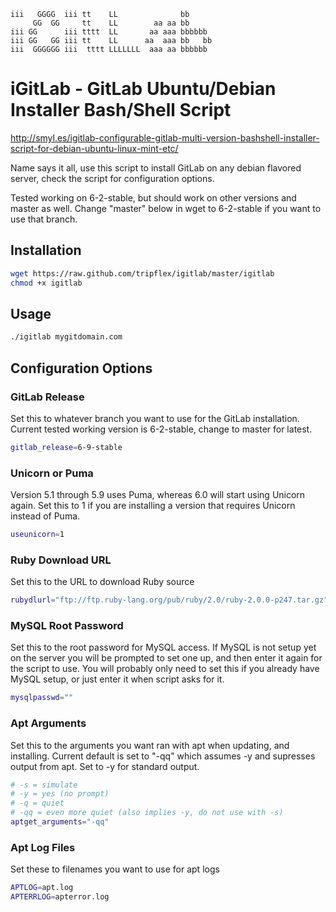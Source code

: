 	iii   GGGG  iii tt    LL              bb      
	     GG  GG     tt    LL        aa aa bb      
	iii GG      iii tttt  LL       aa aaa bbbbbb  
	iii GG   GG iii tt    LL      aa  aaa bb   bb 
	iii  GGGGGG iii  tttt LLLLLLL  aaa aa bbbbbb  
	                                              
# iGitLab - GitLab Ubuntu/Debian Installer Bash/Shell Script
http://smyl.es/igitlab-configurable-gitlab-multi-version-bashshell-installer-script-for-debian-ubuntu-linux-mint-etc/

Name says it all, use this script to install GitLab on any debian flavored server, check the script for configuration options.

Tested working on 6-2-stable, but should work on other versions and master as well.  Change "master" below in wget to 6-2-stable if you want to use that branch.

## Installation
``` bash
wget https://raw.github.com/tripflex/igitlab/master/igitlab
chmod +x igitlab
```

## Usage
``` bash
./igitlab mygitdomain.com
```

## Configuration Options

### GitLab Release
Set this to whatever branch you want to use for the GitLab installation.  Current tested working version is 6-2-stable, change to master for latest.
``` bash
gitlab_release=6-9-stable
```

### Unicorn or Puma
Version 5.1 through 5.9 uses Puma, whereas 6.0 will start using Unicorn again.  Set this to 1 if you are installing a version that requires Unicorn instead of Puma.
``` bash
useunicorn=1
```

### Ruby Download URL
Set this to the URL to download Ruby source
``` bash
rubydlurl="ftp://ftp.ruby-lang.org/pub/ruby/2.0/ruby-2.0.0-p247.tar.gz"
```

### MySQL Root Password
Set this to the root password for MySQL access.  If MySQL is not setup yet on the server you will be prompted to set one up, and then enter it again for the script to use.  You will probably only need to set this if you already have MySQL setup, or just enter it when script asks for it.
``` bash
mysqlpasswd=""
```

### Apt Arguments
Set this to the arguments you want ran with apt when updating, and installing.  Current default is set to "-qq" which assumes -y and supresses output from apt.  Set to -y for standard output.
``` bash
# -s = simulate
# -y = yes (no prompt)
# -q = quiet
# -qq = even more quiet (also implies -y, do not use with -s)
aptget_arguments="-qq"
```

### Apt Log Files
Set these to filenames you want to use for apt logs
``` bash
APTLOG=apt.log
APTERRLOG=apterror.log
```
